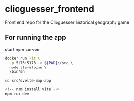 # clioguesser_frontend

Front end repo for the Clioguesser historical geography game

## For running the app

start npm server:

```bash
docker run -it \
  -p 5173:5173 -v ${PWD}:/src \
  node:lts-alpine \
  /bin/sh

cd src/svelte-map-app

<!-- npm install vite -->
npm run dev
```
